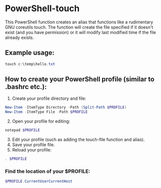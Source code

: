 # PowerShell-touch
This PowerShell function creates an alias that functions like a rudimentary GNU coreutils touch. The function will create the file specified if it doesn't exist (and you have permission) or it will modify last modified time if the file already exists.

## Example usage:
```powershell
touch c:\temp\hello.txt
```

## How to create your PowerShell profile (similar to .bashrc etc.):
1. Create your profile directory and file:
```powershell
New-Item -ItemType Directory -Path (Split-Path $PROFILE)
New-Item -ItemType File -Path $PROFILE
```
2. Open your profile for editing:
```powershell
notepad $PROFILE
```
3. Edit your profile (such as adding the touch-file function and alias).
4. Save your profile file.
5. Reload your profile:
```powershell
. $PROFILE
```

### Find the location of your $PROFILE:
```powershell
$PROFILE.CurrentUserCurrentHost
```

